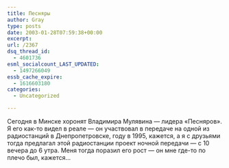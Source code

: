```yaml
---
title: Песняры
author: Gray
type: posts
date: 2003-01-28T07:59:38+00:00
excerpt:
url: /2367
dsq_thread_id:
  - 4601736
esml_socialcount_LAST_UPDATED:
  - 1497266049
essb_cache_expire:
  - 1616603180
categories:
  - Uncategorized

---
```








Сегодня в Минске хоронят Владимира Мулявина &#8212; лидера &#171;Песняров&#187;. Я его как-то видел в реале &#8212; он участвовал в передаче на одной из радиостанций в Днепропетровске, году в 1995, кажется, а я с друзьями тогда предлагал этой радиостанции проект ночной передачи &#8212; с 10 вечера до 6 утра. Меня тогда поразил его рост &#8212; он мне где-то по плечо был, кажется&#8230;